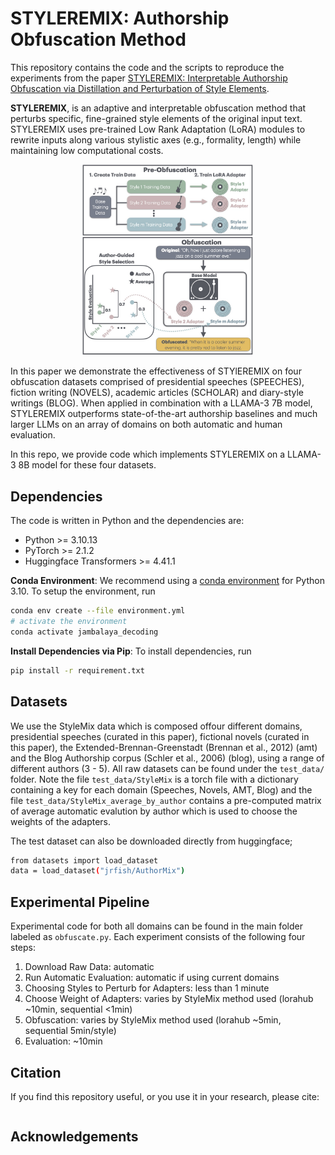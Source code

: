 # STYLEREMIX: Authorship Obfuscation Method 
This repository contains the code and the scripts to reproduce the experiments from the paper
[STYLEREMIX: Interpretable Authorship Obfuscation via Distillation and Perturbation of Style Elements](). 

**STYLEREMIX**, is an adaptive and interpretable obfuscation method that perturbs specific, fine-grained style elements of the original input text. STYLEREMIX uses pre-trained Low Rank Adaptation (LoRA) modules to rewrite inputs along various stylistic axes (e.g., formality, length) while maintaining low computational costs. 

<p align="center">
<img src="styleremix_overview.jpg" width="275">
</p>

In this paper we demonstrate the effectiveness of STYlEREMIX on four obfuscation datasets comprised of presidential speeches (SPEECHES), fiction writing (NOVELS), academic articles (SCHOLAR) and diary-style writings (BLOG). When applied in combination with a LLAMA-3 7B model, STYLEREMIX outperforms state-of-the-art authorship baselines and much larger LLMs on an array of domains on both automatic and human evaluation.

In this repo, we provide code which implements STYLEREMIX on a LLAMA-3 8B model for these four datasets.

## Dependencies
The code is written in Python and the dependencies are:
- Python >= 3.10.13
- PyTorch >= 2.1.2
- Huggingface Transformers >= 4.41.1

**Conda Environment**:
We recommend using a [conda environment](https://docs.conda.io/en/latest/miniconda.html)
for Python 3.10.
To setup the environment, run
```bash
conda env create --file environment.yml
# activate the environment
conda activate jambalaya_decoding
```
**Install Dependencies via Pip**:
To install dependencies, run
```bash
pip install -r requirement.txt
```
## Datasets
We use the StyleMix data which is composed offour different domains, presidential speeches (curated in this paper), fictional novels (curated in this paper), the Extended-Brennan-Greenstadt (Brennan et al., 2012) (amt) and the  Blog Authorship corpus (Schler et al., 2006) (blog), using a range of different authors (3 - 5). All raw datasets can be found under the  `test_data/` folder. Note the file `test_data/StyleMix` is a torch file with a dictionary containing a key for each domain (Speeches, Novels, AMT, Blog) and the file `test_data/StyleMix_average_by_author` contains a pre-computed matrix of average automatic evalution by author which is used to choose the weights of the adapters. 

The test dataset can also be downloaded directly from huggingface;

```bash
from datasets import load_dataset
data = load_dataset("jrfish/AuthorMix")
```


## Experimental Pipeline
Experimental code for both all domains can be found in the main folder labeled as `obfuscate.py`. Each experiment consists of the following four steps:

1. Download Raw Data:  automatic
2. Run Automatic Evaluation: automatic if using current domains
3. Choosing Styles to Perturb for Adapters: less than 1 minute
4. Choose Weight of Adapters: varies by StyleMix method used (lorahub ~10min, sequential <1min)
5. Obfuscation: varies by StyleMix method used (lorahub ~5min, sequential 5min/style)
6. Evaluation: ~10min


## Citation
If you find this repository useful, or you use it in your research, please cite:
```

```
    
## Acknowledgements

